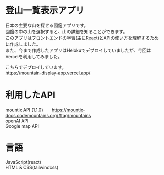 # 登山一覧表示アプリ
日本の主要な山を探せる図鑑アプリです。<br>
図鑑の中の山を選択すると、山の詳細を知ることができます。<br>
このアプリはフロントエンドの学習(主にReact)とAPIの使い方を理解するために作成しました。<br>
また、今まで作成したアプリはHelokuでデプロイしていましたが、今回はVercelを利用してみました。<br>

こちらでデプロイしています。<br>
https://mountain-display-app.vercel.app/

# 利用したAPI
mountix API (1.1.0)　　https://mountix-docs.codemountains.org/#tag/mountains <br>
openAI API<br>
Google map API<br>

# 言語
JavaScript(react)<br>
HTML & CSS(tailwindcss)
